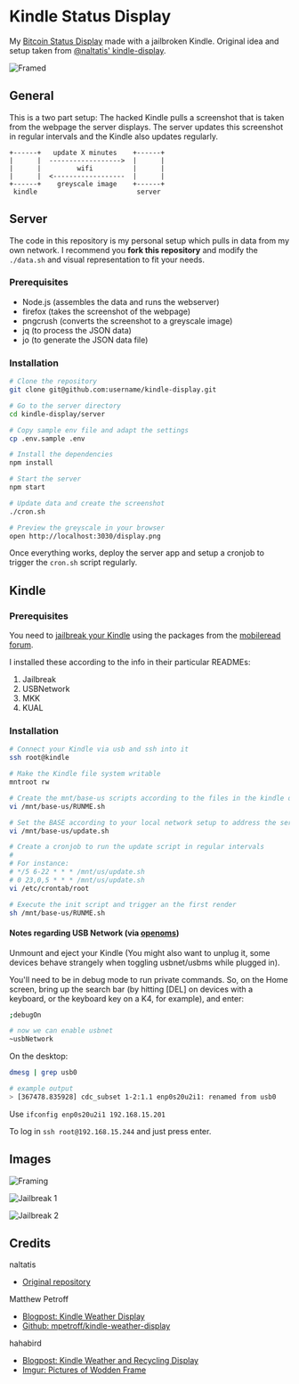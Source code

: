 # Kindle Status Display

My [Bitcoin Status Display](https://d11n.net/kindle-status-display.html) made with a jailbroken Kindle.
Original idea and setup taken from [@naltatis' kindle-display](https://github.com/naltatis/kindle-display).

![Framed](.github/images/framed.jpg)

## General

This is a two part setup:
The hacked Kindle pulls a screenshot that is taken from the webpage the server displays.
The server updates this screenshot in regular intervals and the Kindle also updates regularly.

```
+------+   update X minutes    +------+
|      |  ------------------>  |      |
|      |         wifi          |      |
|      |  <------------------  |      |
+------+    greyscale image    +------+
 kindle                         server
```

## Server

The code in this repository is my personal setup which pulls in data from my own network.
I recommend you **fork this repository** and modify the `./data.sh` and visual representation to fit your needs.

### Prerequisites

- Node.js (assembles the data and runs the webserver)
- firefox (takes the screenshot of the webpage)
- pngcrush (converts the screenshot to a greyscale image)
- jq (to process the JSON data)
- jo (to generate the JSON data file)

### Installation

```bash
# Clone the repository
git clone git@github.com:username/kindle-display.git

# Go to the server directory
cd kindle-display/server

# Copy sample env file and adapt the settings
cp .env.sample .env

# Install the dependencies
npm install

# Start the server
npm start

# Update data and create the screenshot
./cron.sh

# Preview the greyscale in your browser
open http://localhost:3030/display.png
```

Once everything works, deploy the server app and setup a cronjob to trigger the `cron.sh` script regularly.

## Kindle

### Prerequisites

You need to
[jailbreak your Kindle](https://wiki.mobileread.com/wiki/Kindle4NTHacking#Jailbreak) using the packages from the
[mobileread forum](https://www.mobileread.com/forums/showthread.php?t=225030).

I installed these according to the info in their particular READMEs:

1. Jailbreak
2. USBNetwork
3. MKK
4. KUAL

### Installation

```bash
# Connect your Kindle via usb and ssh into it
ssh root@kindle

# Make the Kindle file system writable
mntroot rw

# Create the mnt/base-us scripts according to the files in the kindle directory
vi /mnt/base-us/RUNME.sh

# Set the BASE according to your local network setup to address the server
vi /mnt/base-us/update.sh

# Create a cronjob to run the update script in regular intervals
#
# For instance:
# */5 6-22 * * * /mnt/us/update.sh
# 0 23,0,5 * * * /mnt/us/update.sh
vi /etc/crontab/root

# Execute the init script and trigger an the first render
sh /mnt/base-us/RUNME.sh
```

#### Notes regarding USB Network (via [openoms](https://gist.github.com/openoms/56979d0859d7063cb734bdacabf1068f))

Unmount and eject your Kindle (You might also want to unplug it, some devices behave strangely when toggling usbnet/usbms while plugged in).

You'll need to be in debug mode to run private commands.
So, on the Home screen, bring up the search bar (by hitting [DEL] on devices with a keyboard, or the keyboard key on a K4, for example), and enter:

```bash
;debugOn

# now we can enable usbnet
~usbNetwork
```

On the desktop:

```bash
dmesg | grep usb0

# example output
> [367478.835928] cdc_subset 1-2:1.1 enp0s20u2i1: renamed from usb0
```

Use `ifconfig enp0s20u2i1 192.168.15.201`

To log in `ssh root@192.168.15.244` and just press enter.

## Images

![Framing](.github/images/framing.jpg)

![Jailbreak 1](.github/images/jailbreak-1.jpg)

![Jailbreak 2](.github/images/jailbreak-2.jpg)

## Credits

naltatis

- [Original repository](https://github.com/naltatis/kindle-display)

Matthew Petroff

- [Blogpost: Kindle Weather Display](http://mpetroff.net/2012/09/kindle-weather-display/)
- [Github: mpetroff/kindle-weather-display](https://github.com/mpetroff/kindle-weather-display)

hahabird

- [Blogpost: Kindle Weather and Recycling Display](http://hackaday.com/2013/04/01/kindle-weather-and-recycling-display/)
- [Imgur: Pictures of Wodden Frame](http://imgur.com/a/17Y89)
